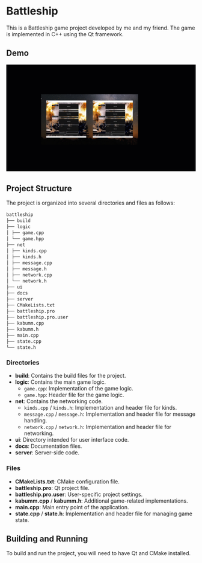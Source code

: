 # Battleship

This is a Battleship game project developed by me and my friend. The game is implemented in C++ using the Qt framework.

## Demo

![Example](https://github.com/hoangledoan/Battleship/raw/main/battleship/ui/GUI/Img_file/battleship.gif)

## Project Structure

The project is organized into several directories and files as follows:
```
battleship
├── build
├── logic
│ ├── game.cpp
│ └── game.hpp
├── net
│ ├── kinds.cpp
│ ├── kinds.h
│ ├── message.cpp
│ ├── message.h
│ ├── network.cpp
│ └── network.h
├── ui
├── docs
├── server
├── CMakeLists.txt
├── battleship.pro
├── battleship.pro.user
├── kabumm.cpp
├── kabumm.h
├── main.cpp
├── state.cpp
└── state.h
```
### Directories

- **build**: Contains the build files for the project.
- **logic**: Contains the main game logic.
  - `game.cpp`: Implementation of the game logic.
  - `game.hpp`: Header file for the game logic.
- **net**: Contains the networking code.
  - `kinds.cpp` / `kinds.h`: Implementation and header file for kinds.
  - `message.cpp` / `message.h`: Implementation and header file for message handling.
  - `network.cpp` / `network.h`: Implementation and header file for networking.
- **ui**: Directory intended for user interface code.
- **docs**: Documentation files.
- **server**: Server-side code.

### Files

- **CMakeLists.txt**: CMake configuration file.
- **battleship.pro**: Qt project file.
- **battleship.pro.user**: User-specific project settings.
- **kabumm.cpp** / **kabumm.h**: Additional game-related implementations.
- **main.cpp**: Main entry point of the application.
- **state.cpp** / **state.h**: Implementation and header file for managing game state.

## Building and Running

To build and run the project, you will need to have Qt and CMake installed.
